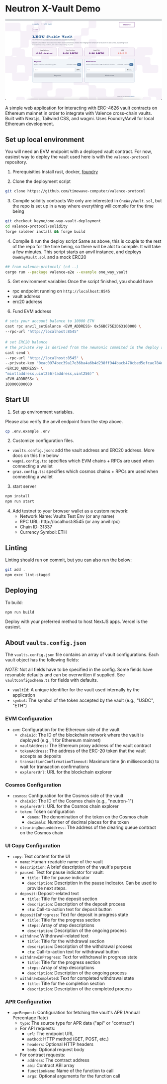 # Neutron X-Vault Demo

![X—Vault Demo App Screenshot](./readme_screenshot.png)

A simple web application for interacting with ERC-4626 vault contracts on Ethereum mainnet in order to integrate with Valence cross-chain vaults. Built with Next.js, Tailwind CSS, and wagmi. Uses Foundry/Anvil for local Ethereum development.

## Set up local environment

You will need an EVM endpoint with a deployed vault contract. For now, easiest way to deploy the vault used here is with the `valence-protocol` repository.

1. Prerequisities
   Install rust, docker, [foundry](https://github.com/foundry-rs/foundry)

2. Clone the deployment script

```bash
git clone https://github.com/timewave-computer/valence-protocol
```

3. Compile solidity contracts
   We only are interested in `OneWayVault.sol`, but the repo is set up in a way where everything will compile for the time being

```bash
git checkout keyne/one-way-vault-deployment
cd valence-protocol/solidity
forge soldeer install && forge build
```

4. Compile & run the deploy script
   Same as above, this is couple to the rest of the repo for the time being, so there will be alot to compile. It will take a few minutes.
   This script starts an anvil instance, and deploys `OneWayVault.sol` and a mock ERC20

```bash
## from valence-protocol/ (cd ..)
cargo run --package valence-e2e --example one_way_vault
```

5. Get environment variables
   Once the script finished, you should have

- rpc endpoint running on `http://localhost:8545`
- vault address
- erc20 address

6. Fund EVM address

```bash
# sets your account balance to 10000 ETH
cast rpc anvil_setBalance <EVM_ADDRESS> 0x56BC75E2D63100000 \
--rpc-url "http://localhost:8545"

# set ERC20 balance
# the private key is derived from the neumonic commited in the deploy script
cast send \
--rpc-url "http://localhost:8545" \
--private-key "0xac0974bec39a17e36ba4a6b4d238ff944bacb478cbed5efcae784d7bf4f2ff80" \
<ERC20_ADDRESS> \
"mint(address,uint256)(address,uint256)" \
<EVM_ADDRESS> \
100000000000
```

## Start UI

1. Set up environment variables.

Please also verify the anvil endpoint from the step above.

```bash
cp .env.example .env
```

2. Customize configuration files.

- `vaults.config.json`: add the vault address and ERC20 address. More docs on this file below
- `wagmi.config.ts`: specifies which EVM chains + RPCs are used when connecting a wallet
- `graz.config.ts`: specifies which cosmos chains + RPCs are used when connecting a wallet

3. start server

```bash
npm install
npm run start
```

4. Add testnet to your browser wallet as a custom network:
   - Network Name: Vaults Test Env (or any name)
   - RPC URL: http://localhost:8545 (or any anvil rpc)
   - Chain ID: 31337
   - Currency Symbol: ETH

## Linting

Linting should run on commit, but you can also run the below:

```bash
git add .
npm exec lint-staged
```

## Deploying

To build:

```bash
npm run build
```

Deploy with your preferred method to host NextJS apps. Vercel is the easiest.

## About `vaults.config.json`

The `vaults.config.json` file contains an array of vault configurations. Each vault object has the following fields:

_NOTE:_ Not all fields have to be specified in the config. Some fields have resonable defaults and can be overwritten if supplied. See `vaultConfigSchema.ts` for fields with defaults.

- `vaultId`: A unique identifier for the vault used internally by the application
- `symbol`: The symbol of the token accepted by the vault (e.g., "USDC", "ETH")

### EVM Configuration

- `evm`: Configuration for the Ethereum side of the vault
  - `chainId`: The ID of the blockchain network where the vault is deployed (e.g., 1 for Ethereum mainnet)
  - `vaultAddress`: The Ethereum proxy address of the vault contract
  - `tokenAddress`: The address of the ERC-20 token that the vault accepts as deposits
  - `transactionConfirmationTimeout`: Maximum time (in milliseconds) to wait for transaction confirmations
  - `explorerUrl`: URL for the blockchain explorer

### Cosmos Configuration

- `cosmos`: Configuration for the Cosmos side of the vault
  - `chainId`: The ID of the Cosmos chain (e.g., "neutron-1")
  - `explorerUrl`: URL for the Cosmos chain explorer
  - `token`: Token configuration
    - `denom`: The denomination of the token on the Cosmos chain
    - `decimals`: Number of decimal places for the token
  - `clearingQueueAddress`: The address of the clearing queue contract on the Cosmos chain

### UI Copy Configuration

- `copy`: Text content for the UI
  - `name`: Human-readable name of the vault
  - `description`: A brief description of the vault's purpose
  - `paused`: Text for pause indicator for vault:
    - `title`: Title for pause indicator
    - `description`: Description in the pause indicator. Can be used to provide next steps.
  - `deposit`: Deposit-related text
    - `title`: Title for the deposit section
    - `description`: Description of the deposit process
    - `cta`: Call-to-action text for deposit button
  - `depositInProgress`: Text for deposit in progress state
    - `title`: Title for the progress section
    - `steps`: Array of step descriptions
    - `description`: Description of the ongoing process
  - `withdraw`: Withdrawal-related text
    - `title`: Title for the withdrawal section
    - `description`: Description of the withdrawal process
    - `cta`: Call-to-action text for withdrawal button
  - `withdrawInProgress`: Text for withdrawal in progress state
    - `title`: Title for the progress section
    - `steps`: Array of step descriptions
    - `description`: Description of the ongoing process
  - `withdrawCompleted`: Text for completed withdrawal state
    - `title`: Title for the completion section
    - `description`: Description of the completed process

### APR Configuration

- `aprRequest`: Configuration for fetching the vault's APR (Annual Percentage Rate)
  - `type`: The source type for APR data ("api" or "contract")
  - For API requests:
    - `url`: The endpoint URL
    - `method`: HTTP method (GET, POST, etc.)
    - `headers`: Optional HTTP headers
    - `body`: Optional request body
  - For contract requests:
    - `address`: The contract address
    - `abi`: Contract ABI array
    - `functionName`: Name of the function to call
    - `args`: Optional arguments for the function call
